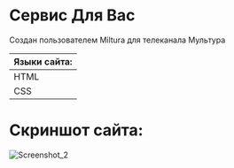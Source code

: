 # Сервис Для Вас
Создан пользователем Miltura для телеканала Мультура

|Языки сайта:
|------------|
|HTML        |
|CSS         |

# Скриншот сайта:
![Screenshot_2](https://user-images.githubusercontent.com/106382391/221177661-8182adcf-2a10-4dd1-8fe9-f2f3e8c034f5.png)
